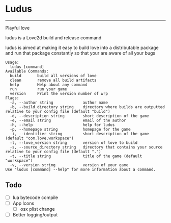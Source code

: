 # Ludus
--------
Playful love

ludus is a Love2d build and release command

ludus is aimed at making it easy to build love into a distributable package and run that package constantly so that your are aware of all your bugs

```
Usage:
  ludus [command]
Available Commands:
  build       build all versions of love
  clean       remove all build artifacts
  help        Help about any command
  run         run your game
  version     Print the version number of wrp
Flags:
  -a, --author string             author name
  -b, --build_directory string    directory where builds are outputted relative to your config file (default "build")
  -d, --description string        short description of the game
  -e, --email string              email of the author
  -h, --help                      help for ludus
  -p, --homepage string           homepage for the game
  -i, --identifier string         short description of the game (default "com.love.workspace")
  -l, --love_version string       version of love to build
  -s, --source_directory string   directory that contains your source relative to your config file (default ".")
  -t, --title string              title of the game (default "workspace")
  -v, --version string            version of your game
Use "ludus [command] --help" for more information about a command.
```

## Todo
- [ ] lua bytecode compile
- [ ] App Icons
    - [ ] osx plist change
- [ ] Better logging/output
